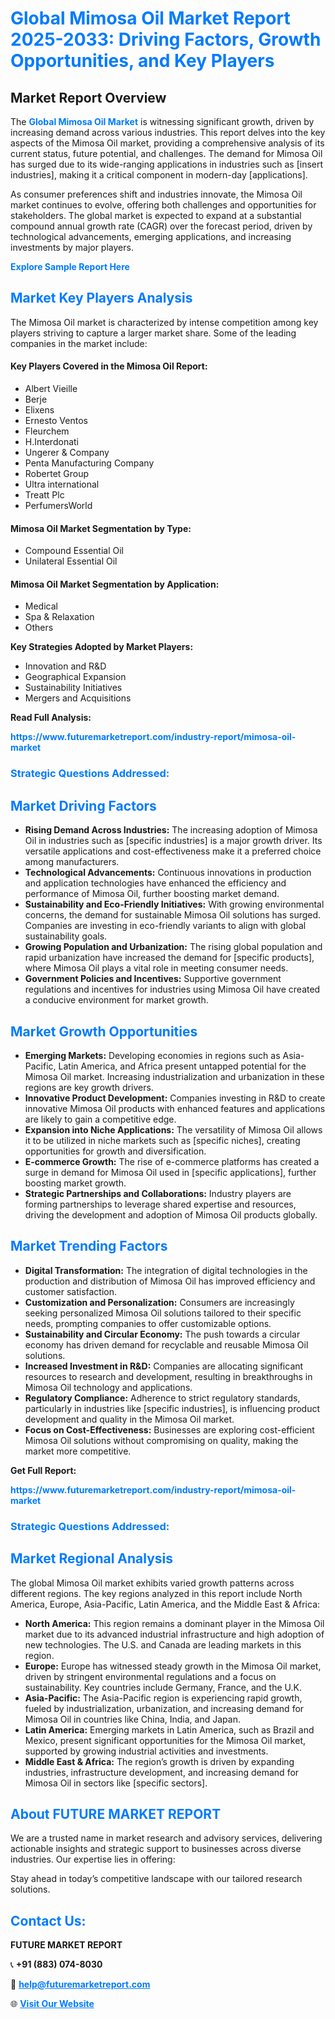 <h1 style="color: #007BFF;">Global Mimosa Oil Market Report 2025-2033: Driving Factors, Growth Opportunities, and Key Players</h1>

<section id="overview">
<h2>Market Report Overview</h2>
<p>The <a href="https://www.futuremarketreport.com/industry-report/mimosa-oil-market" style="color: #007BFF; text-decoration: none;"><strong>Global Mimosa Oil Market</strong></a> is witnessing significant growth, driven by increasing demand across various industries. This report delves into the key aspects of the Mimosa Oil market, providing a comprehensive analysis of its current status, future potential, and challenges. The demand for Mimosa Oil has surged due to its wide-ranging applications in industries such as [insert industries], making it a critical component in modern-day [applications].</p>
<p>As consumer preferences shift and industries innovate, the Mimosa Oil market continues to evolve, offering both challenges and opportunities for stakeholders. The global market is expected to expand at a substantial compound annual growth rate (CAGR) over the forecast period, driven by technological advancements, emerging applications, and increasing investments by major players.</p>
</section>

<section id="overview">
<p><a href="https://www.futuremarketreport.com/request-sample/reportId=36796" style="color: #007BFF; text-decoration: none;"><strong>Explore Sample Report Here</strong></a></p>
</section>

<section id="key-players">
<h2 style="color: #007BFF;">Market Key Players Analysis</h2>
<p>The Mimosa Oil market is characterized by intense competition among key players striving to capture a larger market share. Some of the leading companies in the market include:</p>
<h4>Key Players Covered in the Mimosa Oil Report:</h4>
<ul><li>Albert Vieille</li><li>Berje</li><li>Elixens</li><li>Ernesto Ventos</li><li>Fleurchem</li><li>H.Interdonati</li><li>Ungerer &amp; Company</li><li>Penta Manufacturing Company</li><li>Robertet Group</li><li>Ultra international</li><li>Treatt Plc</li><li>PerfumersWorld</li></ul>
<h4>Mimosa Oil Market Segmentation by Type:</h4>
<ul><li>Compound Essential Oil</li><li>Unilateral Essential Oil</li></ul>

<h4>Mimosa Oil Market Segmentation by Application:</h4>
<ul><li>Medical</li><li>Spa &amp; Relaxation</li><li>Others</li></ul>
<p><strong>Key Strategies Adopted by Market Players:</strong></p>
<ul>
<li>Innovation and R&D</li>
<li>Geographical Expansion</li>
<li>Sustainability Initiatives</li>
<li>Mergers and Acquisitions</li>
</ul>
</section>

<section>
<p><strong>Read Full Analysis: </strong></p><a href="https://www.futuremarketreport.com/industry-report/mimosa-oil-market" style="color: #007BFF; text-decoration: none;"><strong>https://www.futuremarketreport.com/industry-report/mimosa-oil-market</strong></a>
<h3 style="color: #007BFF;">Strategic Questions Addressed:</h3>
</section>

<section id="driving-factors">
<h2 style="color: #007BFF;">Market Driving Factors</h2>
<ul>
<li><strong>Rising Demand Across Industries:</strong> The increasing adoption of Mimosa Oil in industries such as [specific industries] is a major growth driver. Its versatile applications and cost-effectiveness make it a preferred choice among manufacturers.</li>
<li><strong>Technological Advancements:</strong> Continuous innovations in production and application technologies have enhanced the efficiency and performance of Mimosa Oil, further boosting market demand.</li>
<li><strong>Sustainability and Eco-Friendly Initiatives:</strong> With growing environmental concerns, the demand for sustainable Mimosa Oil solutions has surged. Companies are investing in eco-friendly variants to align with global sustainability goals.</li>
<li><strong>Growing Population and Urbanization:</strong> The rising global population and rapid urbanization have increased the demand for [specific products], where Mimosa Oil plays a vital role in meeting consumer needs.</li>
<li><strong>Government Policies and Incentives:</strong> Supportive government regulations and incentives for industries using Mimosa Oil have created a conducive environment for market growth.</li>
</ul>
</section>

<section id="growth-opportunities">
<h2 style="color: #007BFF;">Market Growth Opportunities</h2>
<ul>
<li><strong>Emerging Markets:</strong> Developing economies in regions such as Asia-Pacific, Latin America, and Africa present untapped potential for the Mimosa Oil market. Increasing industrialization and urbanization in these regions are key growth drivers.</li>
<li><strong>Innovative Product Development:</strong> Companies investing in R&D to create innovative Mimosa Oil products with enhanced features and applications are likely to gain a competitive edge.</li>
<li><strong>Expansion into Niche Applications:</strong> The versatility of Mimosa Oil allows it to be utilized in niche markets such as [specific niches], creating opportunities for growth and diversification.</li>
<li><strong>E-commerce Growth:</strong> The rise of e-commerce platforms has created a surge in demand for Mimosa Oil used in [specific applications], further boosting market growth.</li>
<li><strong>Strategic Partnerships and Collaborations:</strong> Industry players are forming partnerships to leverage shared expertise and resources, driving the development and adoption of Mimosa Oil products globally.</li>
</ul>
</section>

<section id="trending-factors">
<h2 style="color: #007BFF;">Market Trending Factors</h2>
<ul>
<li><strong>Digital Transformation:</strong> The integration of digital technologies in the production and distribution of Mimosa Oil has improved efficiency and customer satisfaction.</li>
<li><strong>Customization and Personalization:</strong> Consumers are increasingly seeking personalized Mimosa Oil solutions tailored to their specific needs, prompting companies to offer customizable options.</li>
<li><strong>Sustainability and Circular Economy:</strong> The push towards a circular economy has driven demand for recyclable and reusable Mimosa Oil solutions.</li>
<li><strong>Increased Investment in R&D:</strong> Companies are allocating significant resources to research and development, resulting in breakthroughs in Mimosa Oil technology and applications.</li>
<li><strong>Regulatory Compliance:</strong> Adherence to strict regulatory standards, particularly in industries like [specific industries], is influencing product development and quality in the Mimosa Oil market.</li>
<li><strong>Focus on Cost-Effectiveness:</strong> Businesses are exploring cost-efficient Mimosa Oil solutions without compromising on quality, making the market more competitive.</li>
</ul>
</section>

<section>
<p><strong>Get Full Report: </strong></p><a href="https://www.futuremarketreport.com/industry-report/mimosa-oil-market" style="color: #007BFF; text-decoration: none;"><strong>https://www.futuremarketreport.com/industry-report/mimosa-oil-market</strong></a>
<h3 style="color: #007BFF;">Strategic Questions Addressed:</h3>
</section>


<section id="regional-analysis">
<h2 style="color: #007BFF;">Market Regional Analysis</h2>
<p>The global Mimosa Oil market exhibits varied growth patterns across different regions. The key regions analyzed in this report include North America, Europe, Asia-Pacific, Latin America, and the Middle East & Africa:</p>
<ul>
<li><strong>North America:</strong> This region remains a dominant player in the Mimosa Oil market due to its advanced industrial infrastructure and high adoption of new technologies. The U.S. and Canada are leading markets in this region.</li>
<li><strong>Europe:</strong> Europe has witnessed steady growth in the Mimosa Oil market, driven by stringent environmental regulations and a focus on sustainability. Key countries include Germany, France, and the U.K.</li>
<li><strong>Asia-Pacific:</strong> The Asia-Pacific region is experiencing rapid growth, fueled by industrialization, urbanization, and increasing demand for Mimosa Oil in countries like China, India, and Japan.</li>
<li><strong>Latin America:</strong> Emerging markets in Latin America, such as Brazil and Mexico, present significant opportunities for the Mimosa Oil market, supported by growing industrial activities and investments.</li>
<li><strong>Middle East & Africa:</strong> The region’s growth is driven by expanding industries, infrastructure development, and increasing demand for Mimosa Oil in sectors like [specific sectors].</li>
</ul>
</section>

<footer>
<h2 style="color: #007BFF;">About FUTURE MARKET REPORT</h2>
<p>We are a trusted name in market research and advisory services, delivering actionable insights and strategic support to businesses across diverse industries. Our expertise lies in offering:</p>

<p>Stay ahead in today’s competitive landscape with our tailored research solutions.</p>

<h2 style="color: #007BFF;">Contact Us:</h2>
<p><strong>FUTURE MARKET REPORT</strong></p>
<p>📞 <strong>+91 (883) 074-8030</strong></p>
<p>📧 <strong><a href="mailto:help@futuremarketreport.com" style="color: #007BFF;">help@futuremarketreport.com</a></strong></p>
<p>🌐 <strong><a href="https://www.futuremarketreport.com/" style="color: #007BFF;">Visit Our Website</a></strong></p>
</footer>